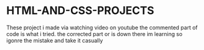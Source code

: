# HTML-AND-CSS-PROJECTS

These project i made via watching video on youtube the commented part of code is  what i tried. the corrected part or is down there im learning 
so igonre the mistake and take it casually
